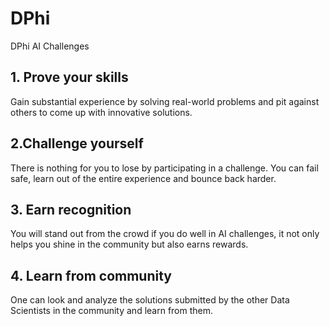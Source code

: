 # DPhi
DPhi AI Challenges
## 1. Prove your skills
Gain substantial experience by solving real-world problems and pit against others to come up with innovative solutions.

## 2.Challenge yourself
There is nothing for you to lose by participating in a challenge. You can fail safe, learn out of the entire experience and bounce back harder.

## 3. Earn recognition
You will stand out from the crowd if you do well in AI challenges, it not only helps you shine in the community but also earns rewards.

## 4. Learn from community
One can look and analyze the solutions submitted by the other Data Scientists in the community and learn from them.


